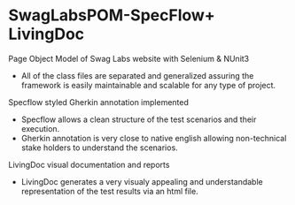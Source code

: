 # SwagLabsPOM-SpecFlow+ LivingDoc
Page Object Model of Swag Labs website with Selenium & NUnit3
  - All of the class files are separated and generalized assuring the framework is easily maintainable and scalable for any type of project.
  
Specflow styled Gherkin annotation implemented
  - Specflow allows a clean structure of the test scenarios and their execution.
  - Gherkin annotation is very close to native english allowing non-technical stake holders to understand the scenarios.
  
LivingDoc <html> visual documentation and reports
  - LivingDoc generates a very visualy appealing and understandable representation of the test results via an html file.


